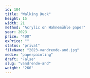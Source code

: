 ```yaml
---
id: 104
title: "Walking Duck"
height: 15
width: 21
method: "Acrylic on Hahnemühle paper"
year: 2023
price: "400"
exPrice: ""
status: "privat"
fileName: "2023-vandrende-and.jpg"
medie: "paperpainting"
draft: "False"
slug: "vandrende-and"
weight: "260"
---
```

